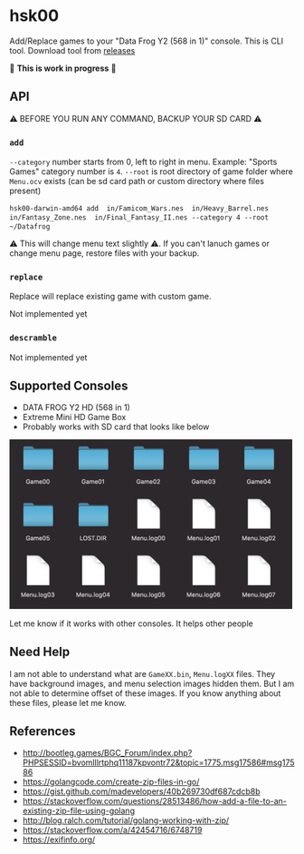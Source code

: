 # hsk00

Add/Replace games to your "Data Frog Y2 (568 in 1)" console. This is CLI tool. Download tool from [releases](/releases)

🚧 **This is work in progress** 🚧

## API

⚠️ BEFORE YOU RUN ANY COMMAND, BACKUP YOUR SD CARD ⚠️

### `add`

`--category` number starts from 0, left to right in menu. Example: "Sports Games" category number is `4`.
`--root` is root directory of game folder where `Menu.ocv` exists (can be sd card path or custom directory where files present)

```shell
hsk00-darwin-amd64 add  in/Famicom_Wars.nes  in/Heavy_Barrel.nes  in/Fantasy_Zone.nes  in/Final_Fantasy_II.nes --category 4 --root ~/Datafrog
```

⚠️ This will change menu text slightly ⚠️. If you can't lanuch games or change menu page, restore files with your backup.

### `replace`

Replace will replace existing game with custom game.

Not implemented yet

### `descramble`

Not implemented yet

## Supported Consoles

- DATA FROG Y2 HD (568 in 1)
- Extreme Mini HD Game Box
- Probably works with SD card that looks like below

<img src="./sd-layout.png"  alt="data-frog-sd-card-files" width="500"  />

Let me know if it works with other consoles. It helps other people

## Need Help

I am not able to understand what are `GameXX.bin`, `Menu.logXX` files. They have background images, and menu selection images hidden them. But I am not able to determine offset of these images. If you know anything about these files, please let me know.

## References

- http://bootleg.games/BGC_Forum/index.php?PHPSESSID=bvomlllrtphq11187kpvontr72&topic=1775.msg17586#msg17586
- https://golangcode.com/create-zip-files-in-go/
- https://gist.github.com/madevelopers/40b269730df687cdcb8b
- https://stackoverflow.com/questions/28513486/how-add-a-file-to-an-existing-zip-file-using-golang
- http://blog.ralch.com/tutorial/golang-working-with-zip/
- https://stackoverflow.com/a/42454716/6748719
- https://exifinfo.org/
